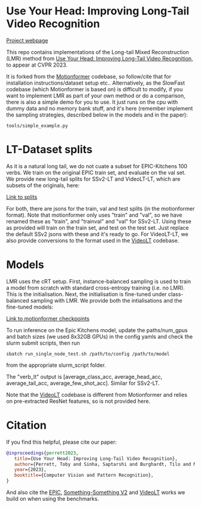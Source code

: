 # Use Your Head: Improving Long-Tail Video Recognition

[Project webpage](https://github.com/tobyperrett/lmr)

This repo contains implementations of the Long-tail Mixed Reconstruction (LMR) method from [Use Your Head: Improving Long-Tail Video Recognition](https://tobyperrett.github.io/lmr/use_your_head.pdf), to appear at CVPR 2023. 

It is forked from the [Motionformer](https://github.com/facebookresearch/Motionformer) codebase, so follow/cite that for installation instructions/dataset setup etc.. Alternatively, as the SlowFast codebase (which Motionformer is based on) is difficult to modify, if you want to implement LMR as part of your own method or do a comparison, there is also a simple demo for you to use. It just runs on the cpu with dummy data and no memory bank stuff, and it's here (remember implement the sampling strategies, described below in the models and in the paper):

```
tools/simple_example.py
```

# LT-Dataset splits

As it is a natural long tail, we do not cuate a subset for EPIC-Kitchens 100 verbs. We train on the original EPIC train set, and evaluate on the val set. We provide new long-tail splits for SSv2-LT and VideoLT-LT, which are subsets of the originals, here:

[Link to splits](https://www.dropbox.com/scl/fo/gekwzzdizgrmz5clacg9x/h?dl=0&rlkey=sxlm9z1nwodchfvhmzxmilv5x)

For both, there are jsons for the train, val and test splits (in the motionformer format). Note that motionformer only uses "train" and "val", so we have renamed these as "train", and "trainval" and "val" for SSv2-LT. Using these as provided will train on the train set, and test on the test set. Just replace the default SSv2 jsons with these and it's ready to go. For VideoLT-LT, we also provide conversions to the format used in the [VideoLT](https://videolt.github.io/) codebase.

# Models

LMR uses the cRT setup. First, instance-balanced sampling is used to train a model from scratch with standard cross-entropy training (i.e. no LMR). This is the initialisation. Next, the initialisation is fine-tuned under class-balanced sampling with LMR. We provide both the intialisations and the fine-tuned models:

[Link to motionformer checkpoints](https://www.dropbox.com/scl/fo/gekwzzdizgrmz5clacg9x/h?dl=0&rlkey=sxlm9z1nwodchfvhmzxmilv5x)

To run inference on the Epic Kitchens model, update the paths/num_gpus and batch sizes (we used 8x32GB GPUs) in the config yamls and check the slurm submit scripts, then run

```
sbatch run_single_node_test.sh /path/to/config /path/to/model
```

from the appropriate slurm_script folder.

The "verb_lt" output is [average_class_acc, average_head_acc, average_tail_acc, average_few_shot_acc]. Similar for SSv2-LT.



Note that the [VideoLT](https://videolt.github.io/) codebase is different from Motionformer and relies on pre-extracted ResNet features, so is not provided here.

# Citation

If you find this helpful, please cite our paper:

```BibTeX
@inproceedings{perrett2023,
   title={Use Your Head: Improving Long-Tail Video Recognition}, 
   author={Perrett, Toby and Sinha, Saptarshi and Burghardt, Tilo and Mirhemdi, Majid and Damen, Dima},
   year={2023},
   booktitle={Computer Vision and Pattern Recognition},
}
```

And also cite the [EPIC](https://epic-kitchens.github.io/), [Something-Something V2](https://developer.qualcomm.com/software/ai-datasets/something-something) and [VideoLT](https://videolt.github.io/) works we build on when using the benchmarks.
